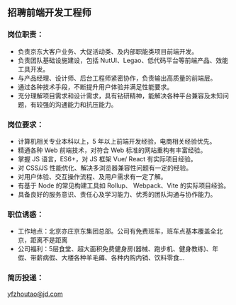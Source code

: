 ## 招聘前端开发工程师

### 岗位职责：
* 负责京东大客户业务、大促活动类、及内部职能类项目前端开发。
* 负责团队基础设施建设，包括 NutUI、Legao、低代码平台等前端产品、效能工具开发。
* 与产品经理、设计师、后台工程师紧密协作，负责输出高质量的前端层。
* 通过各种技术手段，不断提升用户体验并满足性能要求。
* 充分理解项目需求和设计需求，具有钻研精神，能解决各种平台兼容及未知问题，有较强的沟通能力和抗压能力。


### 岗位要求：

* 计算机相关专业本科以上，5 年以上前端开发经验，电商相关经验优先。
* 精通各种 Web 前端技术，对符合 Web 标准的网站重构有丰富经验。
* 掌握 JS 语言，ES6+，对 JS 框架 Vue/ React 有实际项目经验。
* 对 CSS/JS 性能优化、解决多浏览器兼容性问题有一定的经验。
* 对用户体验、交互操作流程、及用户需求有一定了解。
* 有基于 Node 的常见构建工具如 Rollup、 Webpack、Vite 的实际项目经验。
* 具备良好的服务意识、责任心及学习能力、优秀的团队沟通与协作能力。


### 职位诱惑：
* 工作地点：北京亦庄京东集团总部。公司有免费班车，班车点基本覆盖全北京，距离不是距离
* 公司福利：5层食堂、超大面积免费健身房(器械、跑步机、健身教练)、年假、带薪病假、大楼各种羊毛薅、各种内购内销、饮料零食…


### 简历投递：

<a href="mailto:yfzhoutao@jd.com">yfzhoutao@jd.com</a> 